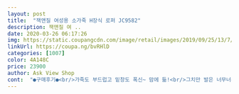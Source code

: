 ```yaml
---
layout: post 
title:  "잭앤질 여성용 소가죽 H장식 로퍼 JC9582" 
description: 잭앤질 여 ..
date: 2020-03-26 06:17:26 
img: https://static.coupangcdn.com/image/retail/images/2019/09/25/13/7/c09343b4-e303-4bdd-9705-9de923b286da.jpg 
linkUrl: https://coupa.ng/bvRHlD 
categories: [1007] 
color: 4A148C 
price: 23900 
author: Ask View Shop 
cont:  "●구매후기●<br/>가죽도 부드럽고 밑창도 폭신~ 맘에 듦!<br/>그치만 발은 너무너무너무 편합니다ㅎㅎㅎ<br/>로켓와우회원이라 사이즈 고민하다가도 막 주문.<br/> 무료 반품.<br/>교환되니 좋음~~!<br/>발볼이있는 편인데 완전편해여~ 넘 좋네여~~*<br/>발이 애매하게 231,2정도라 고민하다 235주문.<br/> 발볼이 없어선지 신발이 더 큰 느낌.<br/> 가죽이라 늘어날거 감안해서 230으로 교환.<br/><br/>솔직히 그냥 보면 너무너무 이쁘고 맘에 드는데 제가 발볼이 좀 있다보니<br/>약간 간호사선생님 신발 같아보이기도 해요ㅠ<br/>" 
---
```

